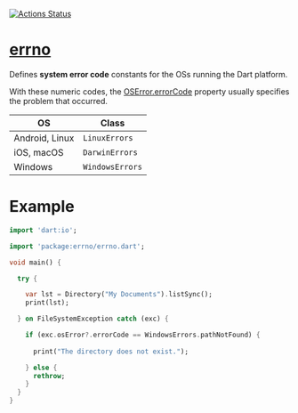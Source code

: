 [![Actions Status](https://github.com/rtmigo/errno/workflows/unittest/badge.svg?branch=master)](https://github.com/rtmigo/errno/actions)

# [errno](https://github.com/rtmigo/errno)

Defines **system error code** constants for the OSs running the Dart platform.

With these numeric codes, the [OSError.errorCode](https://api.dart.dev/stable/dart-io/OSError/errorCode.html) 
property usually specifies the problem that occurred.



| OS             | Class           |
|----------------|-----------------|
| Android, Linux | `LinuxErrors`   |
| iOS, macOS     | `DarwinErrors`  |
| Windows        | `WindowsErrors` |

# Example 

``` dart
import 'dart:io';

import 'package:errno/errno.dart';

void main() {

  try {

    var lst = Directory("My Documents").listSync();
    print(lst);

  } on FileSystemException catch (exc) {

    if (exc.osError?.errorCode == WindowsErrors.pathNotFound) {
      
      print("The directory does not exist.");

    } else {
      rethrow;
    }
  }
}
```


